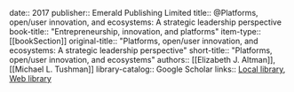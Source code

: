 date:: 2017
publisher:: Emerald Publishing Limited
title:: @Platforms, open/user innovation, and ecosystems: A strategic leadership perspective
book-title:: "Entrepreneurship, innovation, and platforms"
item-type:: [[bookSection]]
original-title:: "Platforms, open/user innovation, and ecosystems: A strategic leadership perspective"
short-title:: "Platforms, open/user innovation, and ecosystems"
authors:: [[Elizabeth J. Altman]], [[Michael L. Tushman]]
library-catalog:: Google Scholar
links:: [Local library](zotero://select/library/items/D86KIVUB), [Web library](https://www.zotero.org/users/6520516/items/D86KIVUB)
